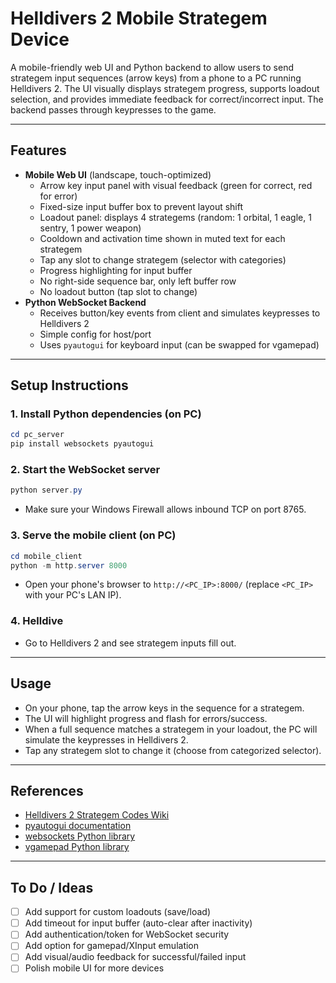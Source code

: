 # Helldivers 2 Mobile Strategem Device

A mobile-friendly web UI and Python backend to allow users to send strategem input sequences (arrow keys) from a phone to a PC running Helldivers 2. The UI visually displays strategem progress, supports loadout selection, and provides immediate feedback for correct/incorrect input. The backend passes through keypresses to the game.

---

## Features

- **Mobile Web UI** (landscape, touch-optimized)
  - Arrow key input panel with visual feedback (green for correct, red for error)
  - Fixed-size input buffer box to prevent layout shift
  - Loadout panel: displays 4 strategems (random: 1 orbital, 1 eagle, 1 sentry, 1 power weapon)
  - Cooldown and activation time shown in muted text for each strategem
  - Tap any slot to change strategem (selector with categories)
  - Progress highlighting for input buffer
  - No right-side sequence bar, only left buffer row
  - No loadout button (tap slot to change)
- **Python WebSocket Backend**
  - Receives button/key events from client and simulates keypresses to Helldivers 2
  - Simple config for host/port
  - Uses `pyautogui` for keyboard input (can be swapped for vgamepad)

---


## Setup Instructions

### 1. Install Python dependencies (on PC)

```powershell
cd pc_server
pip install websockets pyautogui
```

### 2. Start the WebSocket server

```powershell
python server.py
```

- Make sure your Windows Firewall allows inbound TCP on port 8765.

### 3. Serve the mobile client (on PC)

```powershell
cd mobile_client
python -m http.server 8000
```

- Open your phone's browser to `http://<PC_IP>:8000/` (replace `<PC_IP>` with your PC's LAN IP).

### 4. Helldive

- Go to Helldivers 2 and see strategem inputs fill out.

---

## Usage

- On your phone, tap the arrow keys in the sequence for a strategem.
- The UI will highlight progress and flash for errors/success.
- When a full sequence matches a strategem in your loadout, the PC will simulate the keypresses in Helldivers 2.
- Tap any strategem slot to change it (choose from categorized selector).

---

## References

- [Helldivers 2 Strategem Codes Wiki](https://helldivers.fandom.com/wiki/Strategems)
- [pyautogui documentation](https://pyautogui.readthedocs.io/en/latest/)
- [websockets Python library](https://websockets.readthedocs.io/en/stable/)
- [vgamepad Python library](https://pypi.org/project/vgamepad/)

---

## To Do / Ideas

- [ ] Add support for custom loadouts (save/load)
- [ ] Add timeout for input buffer (auto-clear after inactivity)
- [ ] Add authentication/token for WebSocket security
- [ ] Add option for gamepad/XInput emulation
- [ ] Add visual/audio feedback for successful/failed input
- [ ] Polish mobile UI for more devices
